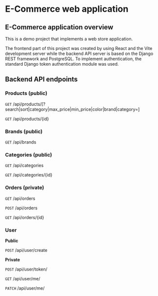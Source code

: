 # E-Commerce web application

## E-Commerce application overview

This is a demo project that implements a web store application.

The frontend part of this project was created by using React and the Vite development server while the backend API server is based on the Django REST framework and PostgreSQL. To implement authentication, the standard Django token authentication module was used.

## Backend API endpoints

### Products (public)

`GET` /api/products/\[?search|sort|category|max_price|min_price|color|brand|category=<value>\]

`GET` /api/products/{id}

### Brands (public)

`GET` /api/brands

### Categories (public)

`GET` /api/categories

`GET` /api/categories/{id}

### Orders (private)

`GET` /api/orders

`POST` /api/orders

`GET` /api/orders/{id}

### User

**Public**

`POST` /api/user/create

**Private**

`POST` /api/user/token/

`GET` /api/user/me/

`PATCH` /api/user/me/




